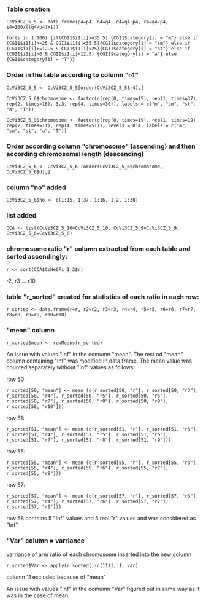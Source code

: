 ### Table creation

```
CcVi3CZ_5_5 <- data.frame(p4=p4, q4=q4, d4=q4-p4, r4=q4/p4, i4=100/((q4/p4)+1))
```
```
for(i in 1:100) {if(CGI1$i1[i]>=35.5) {CGI1$category[i] = "m"} else if (CGI1$i1[i]>=25 & CGI1$i1[i]<35.5){CGI1$category[i] = "sm"} else if (CGI1$i1[i]>=12.5 & CGI1$i1[i]<25){CGI1$category[i] = "st"} else if (CGI1$i1[i]>0 & CGI1$i1[i]<12.5) {CGI1$category[i] = "a"} else {CGI1$category[i] = "T"}}
```

### Order in the table according to column "r4"

```
CcVi3CZ_5_5 <- CcVi3CZ_5_5[order(CcVi3CZ_5_5$r4),]
```

```
CcVi3CZ_5_6$chromosome <- factor(c(rep(0, times=15), rep(1, times=37), rep(2, times=16), 3,3, rep(4, times=30)), labels = c("m", "sm", "st", "a", "T"))
```

```
CcVi3CZ_5_9$chromosome <- factor(c(rep(0, times=19), rep(1, times=19), rep(2, times=11), rep(4, times=51)), levels = 0:4, labels = c("m", "sm", "st", "a", "T"))
```

### Order according column "chromosome" (ascending) and then according chromosomal length (descending)
```
CcVi3CZ_5_6 <- CcVi3CZ_5_6 [order(CcVi3CZ_5_6$chromosome, -CcVi3CZ_5_6$d),]
```

### column "no" added
```
CcVi3CZ_5_6$no <- c(1:15, 1:37, 1:16, 1,2, 1:30)
```

### list added
```
CCA <- list(CcVi3CZ_5_10=CcVi3CZ_5_10, CcVi3CZ_5_9=CcVi3CZ_5_9, CcVi3CZ_5_6=CcVi3CZ_5_6)
```

### chromosome ratio "r" column extracted from each table and sorted ascendingly:
```
r <- sort(CCA$CcHe6Fi_1_2$r)
```
r2, r3 ... r10

### table "r_sorted" created for statistics of each ratio in each row:
```
r_sorted <- data.frame(r=r, r2=r2, r3=r3, r4=r4, r5=r5, r6=r6, r7=r7, r8=r8, r9=r9, r10=r10)
```

### "mean" column

```
r_sorted$mean <- rowMeans(r_sorted)
```

An issue with values "Inf" in the comumn "mean". The rest od "mean" column containing "Inf" was modified in data.frame. The mean value was counted separately without "Inf" values as follows:

row 50:
```
r_sorted[50, "mean"] <- mean (c(r_sorted[50, "r"], r_sorted[50, "r3"], r_sorted[50, "r4"], r_sorted[50, "r5"], r_sorted[50, "r6"], r_sorted[50, "r7"], r_sorted[50, "r8"], r_sorted[50, "r9"], r_sorted[50, "r10"]))
```

row 51:
```
r_sorted[51, "mean"] <- mean (c(r_sorted[51, "r"], r_sorted[51, "r3"], r_sorted[51, "r4"], r_sorted[51, "r5"], r_sorted[51, "r6"], r_sorted[51, "r7"], r_sorted[51, "r8"], r_sorted[51, "r9"]))
```

row 55:
```
r_sorted[55, "mean"] <- mean (c(r_sorted[55, "r"], r_sorted[55, "r3"], r_sorted[55, "r4"], r_sorted[55, "r6"], r_sorted[55, "r7"], r_sorted[55, "r9"]))
```

row 57:
```
r_sorted[57, "mean"] <- mean (c(r_sorted[57, "r"], r_sorted[57, "r3"], r_sorted[57, "r4"], r_sorted[57, "r6"], r_sorted[57, "r7"], r_sorted[57, "r9"]))
```
row 58 contains 5 "Inf" values and 5 real "r" values and was considered as "Inf"

### "Var" column = varriance

varriance of arm ratio of each chromosome inserted into the new column

```
r_sorted$Var <- apply(r_sorted[,-c(11)], 1, var)
```
column 11 excluded because of "mean"

An issue with values "Inf" in the comumn "Var" figured out in same way as it was in the case of mean.

